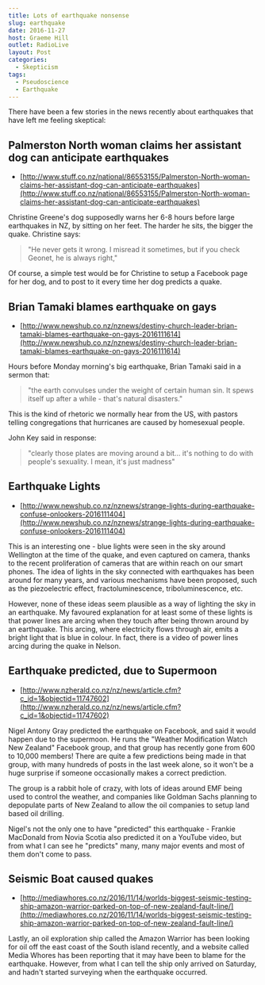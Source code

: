 ```yaml
---
title: Lots of earthquake nonsense
slug: earthquake
date: 2016-11-27
host: Graeme Hill
outlet: RadioLive
layout: Post
categories:
  - Skepticism
tags:
  - Pseudoscience
  - Earthquake
---
```


There have been a few stories in the news recently about earthquakes that have left me feeling skeptical:

<!-- more -->

## Palmerston North woman claims her assistant dog can anticipate earthquakes

- [http://www.stuff.co.nz/national/86553155/Palmerston-North-woman-claims-her-assistant-dog-can-anticipate-earthquakes](http://www.stuff.co.nz/national/86553155/Palmerston-North-woman-claims-her-assistant-dog-can-anticipate-earthquakes)

Christine Greene's dog supposedly warns her 6-8 hours before large earthquakes in NZ, by sitting on her feet. The harder he sits, the bigger the quake. Christine says:

> "He never gets it wrong. I misread it sometimes, but if you check Geonet, he is always right,"

Of course, a simple test would be for Christine to setup a Facebook page for her dog, and to post to it every time her dog predicts a quake.

## Brian Tamaki blames earthquake on gays

- [http://www.newshub.co.nz/nznews/destiny-church-leader-brian-tamaki-blames-earthquake-on-gays-2016111614](http://www.newshub.co.nz/nznews/destiny-church-leader-brian-tamaki-blames-earthquake-on-gays-2016111614)

Hours before Monday morning's big earthquake, Brian Tamaki said in a sermon that:

> "the earth convulses under the weight of certain human sin. It spews itself up after a while - that's natural disasters."

This is the kind of rhetoric we normally hear from the US, with pastors telling congregations that hurricanes are caused by homesexual people.

John Key said in response:

> "clearly those plates are moving around a bit… it's nothing to do with people's sexuality. I mean, it's just madness"

## Earthquake Lights

- [http://www.newshub.co.nz/nznews/strange-lights-during-earthquake-confuse-onlookers-2016111404](http://www.newshub.co.nz/nznews/strange-lights-during-earthquake-confuse-onlookers-2016111404)

This is an interesting one - blue lights were seen in the sky around Wellington at the time of the quake, and even captured on camera, thanks to the recent proliferation of cameras that are within reach on our smart phones. The idea of lights in the sky connected with earthquakes has been around for many years, and various mechanisms have been proposed, such as the piezoelectric effect, fractoluminescence, triboluminescence, etc.

However, none of these ideas seem plausible as a way of lighting the sky in an earthquake. My favoured explanation for at least some of these lights is that power lines are arcing when they touch after being thrown around by an earthquake. This arcing, where electricity flows through air, emits a bright light that is blue in colour. In fact, there is a video of power lines arcing during the quake in Nelson.

## Earthquake predicted, due to Supermoon

- [http://www.nzherald.co.nz/nz/news/article.cfm?c_id=1&objectid=11747602](http://www.nzherald.co.nz/nz/news/article.cfm?c_id=1&objectid=11747602)

Nigel Antony Gray predicted the earthquake on Facebook, and said it would happen due to the supermoon. He runs the "Weather Modification Watch New Zealand" Facebook group, and that group has recently gone from 600 to 10,000 members! There are quite a few predictions being made in that group, with many hundreds of posts in the last week alone, so it won't be a huge surprise if someone occasionally makes a correct prediction.

The group is a rabbit hole of crazy, with lots of ideas around EMF being used to control the weather, and companies like Goldman Sachs planning to depopulate parts of New Zealand to allow the oil companies to setup land based oil drilling.

Nigel's not the only one to have "predicted" this earthquake - Frankie MacDonald from Novia Scotia also predicted it on a YouTube video, but from what I can see he "predicts" many, many major events and most of them don't come to pass.

## Seismic Boat caused quakes

- [http://mediawhores.co.nz/2016/11/14/worlds-biggest-seismic-testing-ship-amazon-warrior-parked-on-top-of-new-zealand-fault-line/](http://mediawhores.co.nz/2016/11/14/worlds-biggest-seismic-testing-ship-amazon-warrior-parked-on-top-of-new-zealand-fault-line/)

Lastly, an oil exploration ship called the Amazon Warrior has been looking for oil off the east coast of the South island recently, and a website called Media Whores has been reporting that it may have been to blame for the earthquake. However, from what I can tell the ship only arrived on Saturday, and hadn't started surveying when the earthquake occurred.
